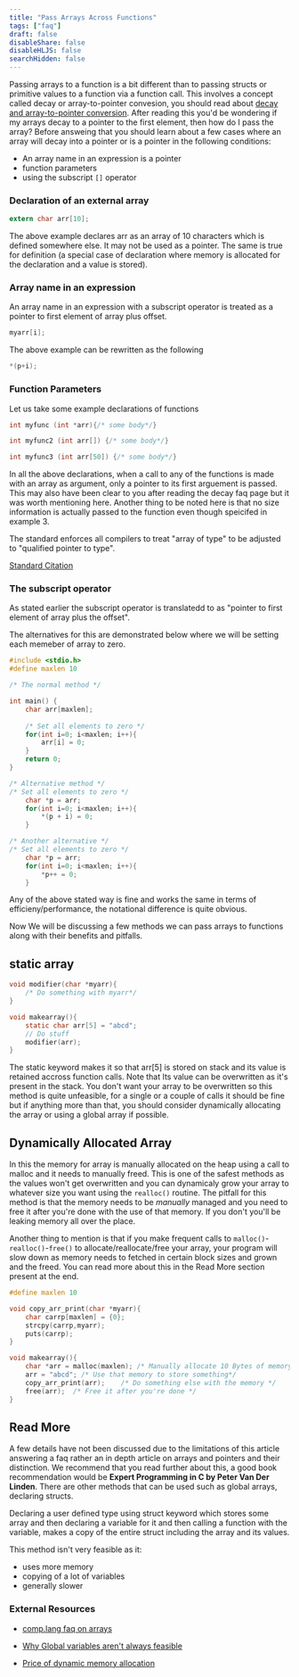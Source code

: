```yaml
---
title: "Pass Arrays Across Functions"
tags: ["faq"]
draft: false
disableShare: false
disableHLJS: false
searchHidden: false
---
```

Passing arrays to a function is a bit different than to passing structs or primitive values to a function via a function call. 
This involves a concept called decay or array-to-pointer convesion, you should read about [decay and array-to-pointer conversion](https://64.github.io/cpp-faq/decay/).
 After reading this you'd be wondering if my arrays decay to a pointer to the first element, then how do I pass the array? Before answeing that you should learn about a few cases
 where an array will decay into a pointer or is a pointer in the following conditions:

- An array name in an expression is a pointer
- function parameters
- using the subscript `[]` operator

### Declaration of an external array

```c
extern char arr[10];
```
The above example declares arr as an array of 10 characters which is defined somewhere else. It may not be used as a pointer. The same is true for definition (a special case of declaration where memory is allocated for the declaration and a value is stored).

### Array name in an expression

An array name in an expression with a subscript operator is treated as a pointer to first element of array plus offset.
```c
myarr[i];
```
The above example can be rewritten as the following
```c
*(p+i);
```

### Function Parameters

Let us take some example declarations of functions

```c
int myfunc (int *arr){/* some body*/}

int myfunc2 (int arr[]) {/* some body*/}

int myfunc3 (int arr[50]) {/* some body*/}
```

In all the above declarations, when a call to any of the functions is made with an array as argument, only a pointer to its first arguement is passed. 
This may also have been clear to you after reading the decay faq page but it was worth mentioning here. Another thing to be noted here is that no size information is
actually passed to the function even though speicifed in example 3.

The standard enforces all compilers to treat "array of type" to be adjusted to "qualified pointer to type".

[Standard Citation](http://port70.net/~nsz/c/c11/n1570.html/full#6.7.6.3p7)

### The subscript operator

As stated earlier the subscript operator is translatedd to as "pointer to first element of array plus the offset".

The alternatives for this are demonstrated below where we will be setting each memeber of array to zero.

```c
#include <stdio.h>
#define maxlen 10

/* The normal method */

int main() {
	char arr[maxlen];
	
	/* Set all elements to zero */
	for(int i=0; i<maxlen; i++){
		arr[i] = 0;
	}
	return 0;
}
```

```c
/* Alternative method */
/* Set all elements to zero */
	char *p = arr;
	for(int i=0; i<maxlen; i++){
		*(p + i) = 0;
	}

```

```c
/* Another alternative */
/* Set all elements to zero */
	char *p = arr;
	for(int i=0; i<maxlen; i++){
		*p++ = 0;
	}
```
Any of the above stated way is fine and works the same in terms of efficieny/performance, the notational difference is quite obvious.

Now We will be discussing a few methods we can pass arrays to functions along with their benefits and pitfalls.

## static array

```c
void modifier(char *myarr){
	/* Do something with myarr*/
}

void makearray(){
	static char arr[5] = "abcd";
	// Do stuff
	modifier(arr);
}
```
The static keyword makes it so that arr[5] is stored on stack and its value is retained accross function calls.
Note that Its value can be overwritten as it's present in the stack. You don't want your array to be overwritten so this method is quite unfeasible, for a single or a couple of calls it should be fine but if anything more than that, you should consider dynamically allocating the array or using a global array if possible.

## Dynamically Allocated Array

In this the memory for array is manually allocated on the heap using a call to malloc and it needs to manually freed. This is one of the safest methods as the values won't get overwritten and you can dynamicaly grow your array to whatever size you want using the `realloc()` routine. The pitfall for this method is that the memory needs to be _manually_ managed and you need to free it after you're done with the use of that memory. If you don't you'll be leaking memory all over the place.

Another thing to mention is that if you make frequent calls to `malloc()`-`realloc()`-`free()` to allocate/reallocate/free your array, your program will slow down as memory needs to fetched in certain block sizes and grown and the freed. You can read more about this in the Read More section present at the end.

```c
#define maxlen 10

void copy_arr_print(char *myarr){
	char carrp[maxlen] = {0};
	strcpy(carrp,myarr);
	puts(carrp);
}

void makearray(){
	char *arr = malloc(maxlen); /* Manually allocate 10 Bytes of memory*/
	arr = "abcd"; /* Use that memory to store something*/
	copy_arr_print(arr);	/* Do something else with the memory */
	free(arr);	/* Free it after you're done */
}
```

## Read More
A few details have not been discussed due to the limitations of this article answering a faq rather 
an in depth article on arrays and pointers and their distinction. We recommend that you read further about this, a good
book recommendation would be **Expert Programming in C by Peter Van Der Linden**.
There are other methods that can be used such as global arrays, declaring structs.

Declaring a user defined type using struct keyword which stores some array and then declaring a variable for it 
and then calling a function with the variable, makes a copy of the entire struct including the array and its values.

This method isn't very feasible as it:
- uses more memory
- copying of a lot of variables
- generally slower


### External Resources
- [comp.lang faq on arrays](http://c-faq.com/aryptr/index.html)

- [Why Global variables aren't always feasible](https://www.tutorialspoint.com/why-are-global-variables-bad-in-c-cplusplus)

- [Price of dynamic memory allocation](https://johnysswlab.com/the-price-of-dynamic-memory-allocation/)
